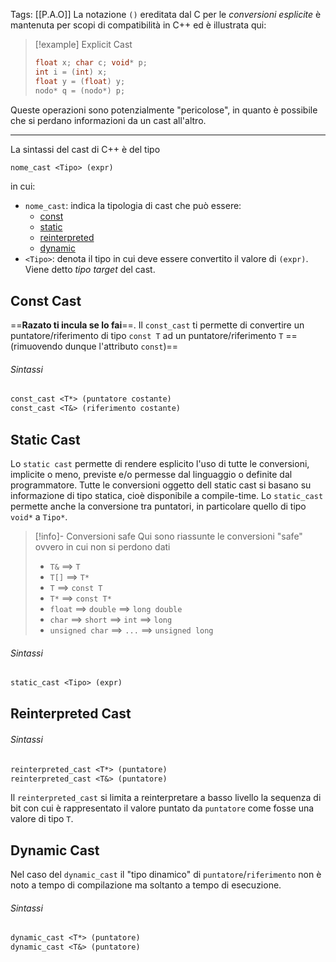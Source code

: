 Tags: [[P.A.O]]
La notazione `()` ereditata dal C per le *conversioni esplicite* è mantenuta per scopi di compatibilità in C++ ed è illustrata qui:
>[!example] Explicit Cast
>```cpp
>float x; char c; void* p;
>int i = (int) x;
>float y = (float) y;
>nodo* q = (nodo*) p;
>```

Queste operazioni sono potenzialmente "pericolose", in quanto è possibile che si perdano informazioni da un cast all'altro.

---

La sintassi del cast di C++ è del tipo
```txt
nome_cast <Tipo> (expr)
```
in cui:
- `nome_cast`: indica la tipologia di cast che può essere:
  - [const](#Const%20Cast)
  - [static](#Static%20Cast)
  - [reinterpreted](#Reinterpreted%20Cast)
  - [dynamic](#Dynamic%20Cast)
- `<Tipo>`: denota il tipo in cui deve essere convertito il valore di `(expr)`. Viene detto *tipo target* del cast.

## Const Cast 
==**Razato ti incula se lo fai**==.
Il `const_cast` ti permette di convertire un puntatore/riferimento di tipo `const T` ad un puntatore/riferimento `T` ==(rimuovendo dunque l'attributo `const`)== 
###### Sintassi
```txt
const_cast <T*> (puntatore costante)
const_cast <T&> (riferimento costante)
```

## Static Cast
Lo `static cast` permette di rendere esplicito l'uso di tutte le conversioni, implicite o meno, previste e/o permesse dal linguaggio o definite dal programmatore. Tutte le conversioni oggetto dell static cast si basano su informazione di tipo statica, cioè disponibile a compile-time.
Lo `static_cast` permette anche la conversione tra puntatori, in particolare quello di tipo `void*` a `Tipo*`.
>[!info]- Conversioni safe
>Qui sono riassunte le conversioni "safe" ovvero in cui non si perdono dati
>- `T&` ==> `T`
>- `T[]` ==> `T*`
>- `T` ==> `const T`
>- `T*` ==> `const T*`
>- `float` ==> `double` ==> `long double`
>- `char` ==> `short` ==> `int` ==> `long`
>- `unsigned char` ==> `...` ==> `unsigned long`
###### Sintassi
```txt
static_cast <Tipo> (expr)
```

## Reinterpreted Cast
###### Sintassi
```txt
reinterpreted_cast <T*> (puntatore)
reinterpreted_cast <T&> (puntatore)
```
Il `reinterpreted_cast` si limita a reinterpretare a basso livello la sequenza di bit con cui è rappresentato il valore puntato da `puntatore` come fosse una valore di tipo `T`.

## Dynamic Cast
Nel caso del `dynamic_cast` il "tipo dinamico" di `puntatore`/`riferimento` non è noto a
tempo di compilazione ma soltanto a tempo di esecuzione.
###### Sintassi
```txt
dynamic_cast <T*> (puntatore)
dynamic_cast <T&> (puntatore)
```